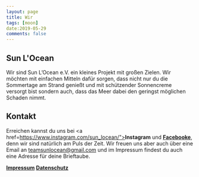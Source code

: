 ```yaml
---
layout: page
title: Wir
tags: [moon]
date:2019-05-29
comments: false
---
```

    
<!--<center><a href="http://taylantatli.github.io/Moon"><b>Moon</b></a> is a minimal, one column jekyll theme.</center>-->

## Sun L'Ocean
Wir sind Sun L’Ocean e.V. ein kleines Projekt mit großen Zielen. Wir möchten mit einfachen Mitteln dafür sorgen, dass nicht nur du die Sommertage am Strand genießt und mit schützender Sonnencreme versorgt bist sondern auch, dass das Meer dabei den geringst möglichen Schaden nimmt.

## Kontakt
Erreichen kannst du uns bei <a href=https://www.instagram.com/sun_locean/"><b>Instagram</b></a> und <a href="https://www.facebook.com/Sun-LOcean-236116057317752/"><b>Facebooke</b></a>, denn wir sind natürlich am Puls der Zeit. 
Wir freuen uns aber auch über eine Email an teamsunlocean@gmail.com und im Impressum findest du auch eine Adresse für deine Brieftaube.

<a href="https://sunlocean.github.io/Impressum"><b>Impressum</b></a> 
<a href="https://sunlocean.github.io/Datenschutz"><b>Datenschutz</b></a>

